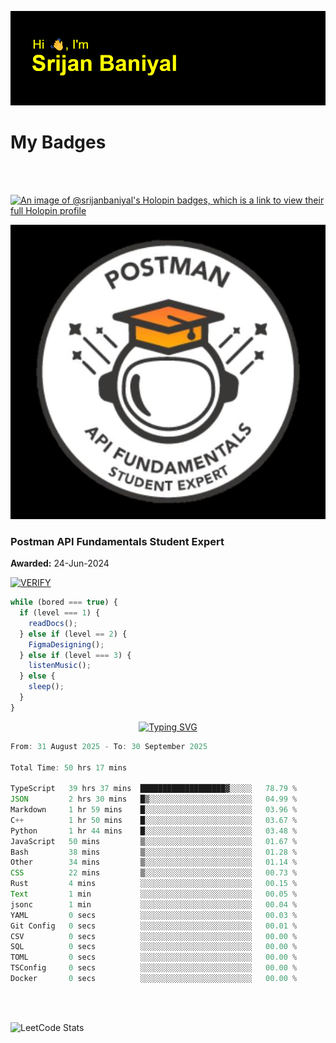 ![Header](./header.png)

# My Badges

<Br />
<Br />

[![An image of @srijanbaniyal's Holopin badges, which is a link to view their full Holopin profile](https://holopin.me/srijanbaniyal)](https://holopin.io/@srijanbaniyal)

[![Postman API Fundamentals Student Expert](/Postman.jpeg)](https://api.badgr.io/public/assertions/r9BLLy0oTfKJBbkGuDI1zA)

### Postman API Fundamentals Student Expert

**Awarded:** 24-Jun-2024

[![VERIFY](https://img.shields.io/badge/VERIFY-blue)](https://badgecheck.io?url=https%3A%2F%2Fapi.badgr.io%2Fpublic%2Fassertions%2Fr9BLLy0oTfKJBbkGuDI1zA)

```javascript
while (bored === true) {
  if (level === 1) {
    readDocs();
  } else if (level == 2) {
    FigmaDesigning();
  } else if (level === 3) {
    listenMusic();
  } else {
    sleep();
  }
}
```

<p align="center">
  <a href="https://git.io/typing-svg"><img src="https://readme-typing-svg.demolab.com?font=Tilt+Prism&size=30&pause=1000&color=0FF75B&center=true&vCenter=true&width=800&height=80&lines=Time+spent+on+various+Programming+languages" alt="Typing SVG" /></a>
</p>

<!--START_SECTION:waka-->

```TypeScript
From: 31 August 2025 - To: 30 September 2025

Total Time: 50 hrs 17 mins

TypeScript   39 hrs 37 mins  ███████████████████▓░░░░░   78.79 %
JSON         2 hrs 30 mins   █▒░░░░░░░░░░░░░░░░░░░░░░░   04.99 %
Markdown     1 hr 59 mins    █░░░░░░░░░░░░░░░░░░░░░░░░   03.96 %
C++          1 hr 50 mins    █░░░░░░░░░░░░░░░░░░░░░░░░   03.67 %
Python       1 hr 44 mins    █░░░░░░░░░░░░░░░░░░░░░░░░   03.48 %
JavaScript   50 mins         ▒░░░░░░░░░░░░░░░░░░░░░░░░   01.67 %
Bash         38 mins         ▒░░░░░░░░░░░░░░░░░░░░░░░░   01.28 %
Other        34 mins         ▒░░░░░░░░░░░░░░░░░░░░░░░░   01.14 %
CSS          22 mins         ▒░░░░░░░░░░░░░░░░░░░░░░░░   00.73 %
Rust         4 mins          ░░░░░░░░░░░░░░░░░░░░░░░░░   00.15 %
Text         1 min           ░░░░░░░░░░░░░░░░░░░░░░░░░   00.05 %
jsonc        1 min           ░░░░░░░░░░░░░░░░░░░░░░░░░   00.04 %
YAML         0 secs          ░░░░░░░░░░░░░░░░░░░░░░░░░   00.03 %
Git Config   0 secs          ░░░░░░░░░░░░░░░░░░░░░░░░░   00.01 %
CSV          0 secs          ░░░░░░░░░░░░░░░░░░░░░░░░░   00.00 %
SQL          0 secs          ░░░░░░░░░░░░░░░░░░░░░░░░░   00.00 %
TOML         0 secs          ░░░░░░░░░░░░░░░░░░░░░░░░░   00.00 %
TSConfig     0 secs          ░░░░░░░░░░░░░░░░░░░░░░░░░   00.00 %
Docker       0 secs          ░░░░░░░░░░░░░░░░░░░░░░░░░   00.00 %
```

<!--END_SECTION:waka-->

<Br />
<Br />

![LeetCode Stats](https://leetcard.jacoblin.cool/Srijan-Baniyal?theme=dark&font=Rasa&ext=contest)
